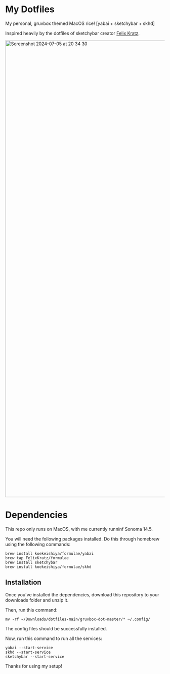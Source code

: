 # My Dotfiles 

My personal, gruvbox themed MacOS rice! [yabai + sketchybar + skhd]

Inspired heavily by the dotfiles of sketchybar creator [Felix Kratz](https://github.com/FelixKratz).

<img width="1440" alt="Screenshot 2024-07-05 at 20 34 30" src="https://github.com/EbrietanPhasmid/dotfiles/assets/172548450/1909891b-1fc9-4ed6-aba3-69a451a5944a">


# Dependencies

This repo only runs on MacOS, with me currently runninf Sonoma 14.5.

You will need the following packages installed. Do this through homebrew using the following commands:

```
brew install koekeishiya/formulae/yabai
brew tap FelixKratz/formulae
brew install sketchybar
brew install koekeishiya/formulae/skhd
```

## Installation

Once you've installed the dependencies, download this repository to your downloads folder and unzip it.

Then, run this command:

```
mv -rf ~/Downloads/dotfiles-main/gruvbox-dot-master/* ~/.config/
```

The config files should be successfully installed.

Now, run this command to run all the services:

```
yabai --start-service
skhd --start-service
sketchybar --start-service
```

Thanks for using my setup!

